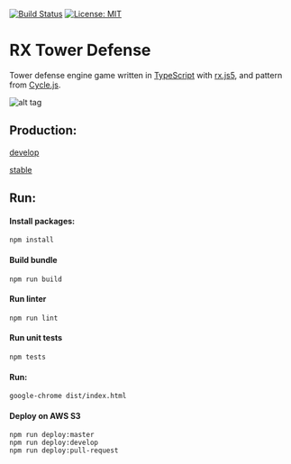 [![Build Status](https://travis-ci.org/przemyslawjanpietrzak/RxTowerDefense.svg?branch=develop)](https://travis-ci.org/przemyslawjanpietrzak/RxTowerDefense)
[![License: MIT](https://img.shields.io/badge/License-MIT-yellow.svg)](https://opensource.org/licenses/MIT)


# RX Tower Defense

Tower defense engine game written in [TypeScript](https://github.com/Microsoft/TypeScript) with [rx.js5](https://github.com/ReactiveX/rxjs), and pattern from [Cycle.js](https://github.com/cyclejs/cyclejs).

![alt tag](https://przemyslawjanpietrzak.github.io/rxTD-screenshot.jpg)

## Production:

[develop](https://s3.eu-central-1.amazonaws.com/rxtd-develop/index.html)

[stable](https://s3.eu-central-1.amazonaws.com/rxtd-master/index.html)

## Run:

#### Install packages:
```
npm install
```

#### Build bundle
```
npm run build
```

#### Run linter
```
npm run lint
```

#### Run unit tests
```
npm tests
```

#### Run:
```
google-chrome dist/index.html
```

#### Deploy on AWS S3
```
npm run deploy:master
npm run deploy:develop
npm run deploy:pull-request
```
